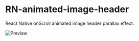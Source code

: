 # RN-animated-image-header
React Native onScroll animated image header parallax effect.

![Preview](https://github.com/davidsamacoits/RN-animated-image-header/blob/master/preview.gif?raw=true)
